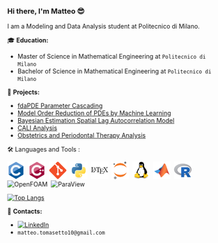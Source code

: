 ### Hi there, I'm Matteo :sunglasses:

I am a Modeling and Data Analysis student at Politecnico di Milano.

:mortar_board: **Education:**
 - Master of Science in Mathematical Engineering at `Politecnico di Milano`
 - Bachelor of Science in Mathematical Engineering  at `Politecnico di Milano`

:pushpin: **Projects:**

 - [fdaPDE Parameter Cascading](https://github.com/MatteoTomasetto/fdaPDE-parameter-cascading) 
 - [Model Order Reduction of PDEs by Machine Learning](https://github.com/MatteoTomasetto/Model-Order-Reduction-of-PDEs-by-Machine-Learning)
 - [Bayesian Estimation Spatial Lag Autocorrelation Model](https://github.com/MatteoTomasetto/Bayesian-Estimation-Spatial-Lag-Autocorrelation-Model) 
 - [CALI Analysis](https://github.com/MatteoTomasetto/CALI-Analysis) 
- [Obstetrics and Periodontal Therapy Analysis](https://github.com/MatteoTomasetto/Obstetrics-and-Periodontal-Therapy-Analysis)

:hammer_and_wrench: Languages and Tools :
<div>
 <img src="https://github.com/devicons/devicon/blob/master/icons/c/c-original.svg" title="C" alt="C" width="40" height="40"/>&nbsp;
 <img src="https://github.com/devicons/devicon/blob/master/icons/cplusplus/cplusplus-original.svg" title="C++" alt="C++" width="40" height="40"/>&nbsp;
 <img src="https://github.com/devicons/devicon/blob/master/icons/git/git-original.svg" title="Git" alt="Git" width="40" height="40"/>&nbsp; 
 <img src="https://github.com/devicons/devicon/blob/master/icons/python/python-original.svg" title="Python" alt="Python" width="40" height="40"/>&nbsp;
 <img src="https://github.com/devicons/devicon/blob/master/icons/latex/latex-original.svg" title="Latex" alt="Latex" width="40" height="40"/>&nbsp;
 <img src="https://github.com/devicons/devicon/blob/master/icons/jupyter/jupyter-original.svg" title="Jupyter" alt="Jupyter" width="40" height="40"/>&nbsp;
 <img src="https://github.com/devicons/devicon/blob/master/icons/linux/linux-original.svg" title="Linux" alt="Linux" width="40" height="40"/>&nbsp;
 <img src="https://github.com/devicons/devicon/blob/master/icons/matlab/matlab-original.svg" title="Matlab" alt="Matlab" width="40" height="40"/>&nbsp;
 <img src="https://github.com/devicons/devicon/blob/master/icons/r/r-original.svg" title="R" alt="R" width="40" height="40"/>&nbsp;
 <img src="https://lhypercube.arep.fr/wp-content/uploads/2018/06/logo_Foam.png" title="OpenFOAM" alt="OpenFOAM" width="40" height="40"/>&nbsp;
 <img src="https://banner2.cleanpng.com/20180612/xbx/kisspng-paraview-data-visualization-kitware-computer-icons-thirdparty-source-5b1f7cfd41c1c0.5710099315287902692694.jpg" title="ParaView" alt="ParaView" width="40" height="40"/>&nbsp;

 
 
</div>
 
[![Top Langs](https://github-readme-stats.vercel.app/api/top-langs/?username=MatteoTomasetto&langs_count=8)](https://github.com/MatteoTomasetto/github-readme-stats)

:loudspeaker: **Contacts:**
- [![LinkedIn](https://img.shields.io/badge/-LinkedIn-blue?style=flat&logo=Linkedin&logoColor=white)](https://www.linkedin.com/in/matteo-tomasetto/)
- `matteo.tomasetto10@gmail.com`
